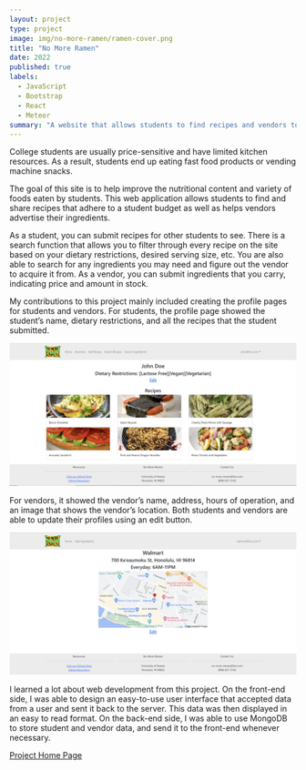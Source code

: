 ```yaml
---
layout: project
type: project
image: img/no-more-ramen/ramen-cover.png
title: "No More Ramen"
date: 2022
published: true
labels:
  - JavaScript
  - Bootstrap
  - React
  - Meteor
summary: "A website that allows students to find recipes and vendors to advertise their ingredients."
---
```


College students are usually price-sensitive and have limited kitchen resources. As a result, students end up eating fast food products or vending machine snacks.

The goal of this site is to help improve the nutritional content and variety of foods eaten by students. This web application allows students to find and share recipes that adhere to a student budget as well as helps vendors advertise their ingredients.

As a student, you can submit recipes for other students to see. There is a search function that allows you to filter through every recipe on the site based on your dietary restrictions, desired serving size, etc. You are also able to search for any ingredients you may need and figure out the vendor to acquire it from. As a vendor, you can submit ingredients that you carry, indicating price and amount in stock.

My contributions to this project mainly included creating the profile pages for students and vendors. For students, the profile page showed the student’s name, dietary restrictions, and all the recipes that the student submitted.

<div class="justify-content-center p-4">
  <img class="img-fluid" src="../img/no-more-ramen/Student-Profile-Page.png">
</div>

For vendors, it showed the vendor’s name, address, hours of operation, and an image that shows the vendor’s location. Both students and vendors are able to update their profiles using an edit button.

<div class="justify-content-center p-4">
  <img class="img-fluid" src="../img/no-more-ramen/Vendor-Profile-Page.png">
</div>

I learned a lot about web development from this project. On the front-end side, I was able to design an easy-to-use user interface that accepted data from a user and sent it back to the server. This data was then displayed in an easy to read format. On the back-end side, I was able to use MongoDB to store student and vendor data, and send it to the front-end whenever necessary.


[Project Home Page](https://no-more-ramen.github.io/)
